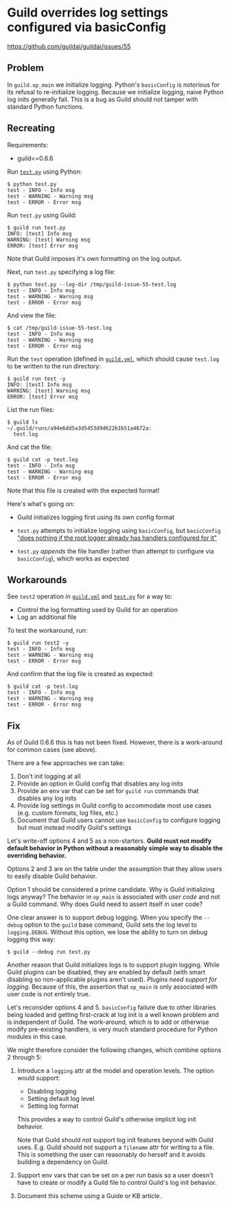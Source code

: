 # Guild overrides log settings configured via basicConfig

https://github.com/guildai/guildai/issues/55

## Problem

In `guild.op_main` we initialize logging. Python's `basicConfig` is
notorious for its refusal to re-initialize logging. Because we
initialize logging, naive Python log inits generally fail. This is a
bug as Guild should not tamper with standard Python functions.

## Recreating

Requirements:

- guild<=0.6.6

Run [`test.py`](test.py) using Python:

    $ python test.py
    test - INFO - Info msg
    test - WARNING - Warning msg
    test - ERROR - Error msg

Run `test.py` using Guild:

    $ guild run test.py
    INFO: [test] Info msg
    WARNING: [test] Warning msg
    ERROR: [test] Error msg

Note that Guild imposes it's own formatting on the log output.

Next, run `test.py` specifying a log file:

    $ python test.py --log-dir /tmp/guild-issue-55-test.log
    test - INFO - Info msg
    test - WARNING - Warning msg
    test - ERROR - Error msg

And view the file:

    $ cat /tmp/guild-issue-55-test.log
    test - INFO - Info msg
    test - WARNING - Warning msg
    test - ERROR - Error msg

Run the `test` operation (defined in [`guild.yml`](guild.yml), which
should cause `test.log` to be written to the run directory:

    $ guild run test -y
    INFO: [test] Info msg
    WARNING: [test] Warning msg
    ERROR: [test] Error msg

List the run files:

    $ guild ls
    ~/.guild/runs/a94e6dd5a3d5453d9d622b1b51a4672a:
      test.log

And cat the file:

    $ guild cat -p test.log
    test - INFO - Info msg
    test - WARNING - Warning msg
    test - ERROR - Error msg

Note that this file is created with the expected format!

Here's what's going on:

- Guild initializes logging first using its own config format

- `test.py` attempts to initialize logging using `basicConfig`, but
  `basicConfig` ["does nothing if the root logger already has handlers
  configured for
  it"](https://docs.python.org/3/library/logging.html#logging.basicConfig)

- `test.py` *appends* the file handler (rather than attempt to
  configure via `basicConfig`), which works as expected

## Workarounds

See `test2` operation in [`guild.yml`](guild.yml) and
[`test.py`](test.py) for a way to:

- Control the log formatting used by Guild for an operation
- Log an additional file

To test the workaround, run:

    $ guild run test2 -y
    test - INFO - Info msg
    test - WARNING - Warning msg
    test - ERROR - Error msg

And confirm that the log file is created as expected:

    $ guild cat -p test.log
    test - INFO - Info msg
    test - WARNING - Warning msg
    test - ERROR - Error msg

## Fix

As of Guild 0.6.6 this is has not been fixed. However, there is a
work-around for common cases (see above).

There are a few approaches we can take:

1. Don't init logging at all
2. Provide an option in Guild config that disables any log inits
3. Provide an env var that can be set for `guild run` commands that
   disables any log inits
4. Provide log settings in Guild config to accommodate most use cases
   (e.g. custom formats, log files, etc.)
5. Document that Guild users cannot use `basicConfig` to configure
   logging but must instead modify Guild's settings

Let's write-off options 4 and 5 as a non-starters. **Guild must not
modify default behavior in Python without a reasonably simple way to
disable the overriding behavior.**

Options 2 and 3 are on the table under the assumption that they allow
users to easily disable Guild behavior.

Option 1 should be considered a prime candidate. Why is Guild
initializing logs anyway? The behavior in `op_main` is associated with
*user code* and not a Guild command. Why does Guild need to assert
itself in user code?

One clear answer is to support debug logging. When you specify the
`--debug` option to the `guild` base command, Guild sets the log level
to `logging.DEBUG`. Without this option, we lose the ability to turn
on debug logging this way:

    $ guild --debug run test.py

Another reason that Guild initializes logs is to support plugin
logging. While Guild plugins can be disabled, they are enabled by
default (with smart disabling so non-applicable plugins aren't
used). *Plugins need support for logging.* Because of this, the
assertion that `op_main` is only associated with user code is not
entirely true.

Let's reconsider options 4 and 5. `basicConfig` failure due to other
libraries being loaded and getting first-crack at log init is a well
known problem and is independent of Guild. The work-around, which is
to add or otherwise modify pre-existing handlers, is very much
standard procedure for Python modules in this case.

We might therefore consider the following changes, which combine
options 2 through 5:

1. Introduce a `logging` attr at the model and operation levels. The
   option would support:

   - Disabling logging
   - Setting default log level
   - Setting log format

   This provides a way to control Guild's otherwise implicit log init
   behavior.

   Note that Guild should *not* support log init features beyond with
   Guild uses. E.g. Guild should not support a `filename` attr for
   writing to a file. This is something the user can reasonably do
   herself and it avoids building a dependency on Guild.

2. Support env vars that can be set on a per run basis so a user
   doesn't have to create or modify a Guild file to control Guild's
   log init behavior.

3. Document this scheme using a Guide or KB article.
